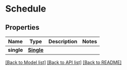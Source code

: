 # Schedule

## Properties
Name | Type | Description | Notes
------------ | ------------- | ------------- | -------------
**single** | [**Single**](Single.md) |  | 

[[Back to Model list]](../README.md#documentation-for-models) [[Back to API list]](../README.md#documentation-for-api-endpoints) [[Back to README]](../README.md)

